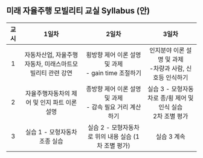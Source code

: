## 미래 자율주행 모빌리티 교실 Syllabus (안)

| 교시 | 1일차 | 2일차 | 3일차 |
|:-----:|:-----:|:-----:|:-----:|
| 1 | 자동차산업, 자율주행자동차, 미래스마트모빌리티 관련 강연 | 횡방향 제어 이론 설명 및 과제<br>- gain time 조절하기 | 인지분야 이론 설명 및 과제<br>-차량과 사람, 신호등 인식하기|
| 2 | 자율주행자동차의 제어 및 인지 파트 이론 설명 | 종방향 제어 이론 설명 및 과제<br>- 감속 필요 거리 계산하기 | 실습 3 - 모형자동차로 종/횡 제어 및 인식 실습<br>2차 조별 평가|
| 3 | 실습 1 - 모형자동차 조종 실습 | 실습 2 - 모형자동차로 위의 내용 실습 (1차 조별 평가) | 실습 3 계속 |
